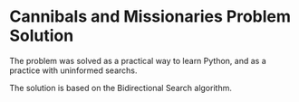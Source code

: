 # Cannibals and Missionaries Problem Solution

The problem was solved as a practical way to learn Python, and as a practice with uninformed searchs.

The solution is based on the Bidirectional Search algorithm.